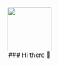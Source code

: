 <div id="header" align="center">
  <img src="https://media.giphy.com/media/ln7z2eWriiQAllfVcn/giphy.gif" width="100"/>
</div>
<div id="header" align="center">
  <img src="https://komarev.com/ghpvc/?username=mymspuz&style=flat-square&color=blue" alt=""/>
</div>
<div id="header" align="center">
### Hi there 👋
</div>

<!--
**mymspuz/mymspuz** is a ✨ _special_ ✨ repository because its `README.md` (this file) appears on your GitHub profile.

Here are some ideas to get you started:

- 🔭 I’m currently working on ...
- 🌱 I’m currently learning ...
- 👯 I’m looking to collaborate on ...
- 🤔 I’m looking for help with ...
- 💬 Ask me about ...
- 📫 How to reach me: ...
- 😄 Pronouns: ...
- ⚡ Fun fact: ...
-->
